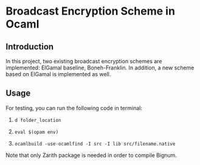 # Broadcast Encryption Scheme in Ocaml

## Introduction

In this project, two existing broadcast encryption schemes are implemented: ElGamal baseline, Boneh-Franklin. In addition, a new scheme based on ElGamal is implemented as well.

## Usage


For testing, you can run the following code in terminal:

1. `d folder_location`

2. `eval $(opam env)`

3. `ocamlbuild -use-ocamlfind -I src -I lib src/filename.native`

Note that only Zarith package is needed in order to compile Bignum.
